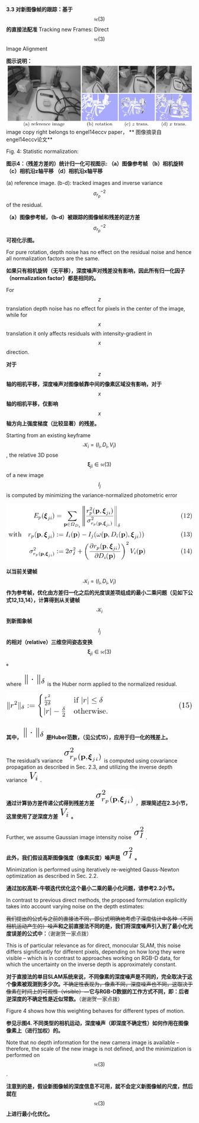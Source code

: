 **3.3 对新图像帧的跟踪：基于** $$\mathfrak{se}(3)$$ **的直接法配准** Tracking new Frames: Direct $$\mathfrak{se}(3)$$ Image Alignment

**图示说明：** ![](/assets/fig_4.png)image copy right belongs to engel14eccv paper， ** 图像摘录自 engel14eccv论文**

Fig. 4: Statistic normalization:

**图示4：（残差方差的）统计归一化可视图示: （a）图像参考帧 （b）相机旋转 （c）相机沿z轴平移 （d）相机沿x轴平移**

\(a\) reference image. \(b-d\): tracked images and inverse variance $$\sigma_{r_{p}}^{-2}$$ of the residual.

**（a）图像参考帧，（b-d）被跟踪的图像帧和残差的逆方差** $$\sigma_{r_{p}}^{-2}$$ **可视化示图。**

For pure rotation, depth noise has no effect on the residual noise and hence all normalization factors are the same.

**如果只有相机旋转（无平移），深度噪声对残差没有影响，因此所有归一化因子（normalization factor）都是相同的。**

For $$z$$ translation depth noise has no effect for pixels in the center of the image, while for $$x$$ translation it only affects residuals with intensity-gradient in $$x$$ direction.

**对于** $$z$$ **轴的相机平移，深度噪声对图像帧靠中间的像素区域没有影响，对于** $$x$$ **轴的相机平移，仅影响** $$x$$ **轴方向上强度梯度（比较显著）的残差。**

Starting from an existing keyframe $$\mathcal{K}_{i} = (I_{i},D_{i},V_{i})$$ , the relative 3D pose $$\mathbf{\xi}_{ji} \in \mathfrak{se}(3)$$ of a new image $$I_{j}$$ is computed by minimizing the variance-normalized photometric error

![](/assets/equation_12.png)

**以当前关键帧** $$\mathcal{K}_{i} = (I_{i},D_{i},V_{i})$$ **作为参考帧，优化由方差归一化之后的光度误差项组成的最小二乘问题（见如下公式12,13,14），计算得到从关键帧** $$\mathcal{K}_{i}$$ **到新图象帧** $$I_{j}$$ **的相对（relative）三维空间姿态变换** $$\mathbf{\xi}_{ji} \in \mathfrak{se}(3)$$ **。**

where ![](/assets/math_53.png) is the Huber norm applied to the normalized residual.

![](/assets/equation_15.png)

**其中，**![](/assets/math_53.png) **是Huber范数，（见公式15），应用于归一化的残差上。**

The residual’s variance ![](/assets/math_54.png) is computed using covariance propagation as described in Sec. 2.3, and utilizing the inverse depth variance ![](/assets/math_55.png) .

**通过计算协方差传递公式得到残差方差** ![](/assets/math_54.png) ，**原理简述在2.3小节，这里使用了逆深度方差** ![](/assets/math_55.png) **。**

Further, we assume Gaussian image intensity noise ![](/assets/math_56.png) .

**此外，我们假设高斯图像强度（像素灰度）噪声是** ![](/assets/math_56.png) **。**

Minimization is performed using iteratively re-weighted Gauss-Newton optimization as described in Sec. 2.2.

**通过加权高斯-牛顿迭代优化这个最小二乘的最小化问题，请参考2.2小节。**

In contrast to previous direct methods, the proposed formulation explicitly takes into account varying noise on the depth estimates:

~~我们提出的公式与之前的直接法不同，即公式明确地考虑了深度估计中各种（不同相机运动产生的）噪声~~**和之前直接法不同的是，我们将深度噪声引入到了最小化光度误差的公式中：**（谢谢贺一家点拨）

This is of particular relevance as for direct, monocular SLAM, this noise differs significantly for different pixels, depending on how long they were visible – which is in contrast to approaches working on RGB-D data, for which the uncertainty on the inverse depth is approximately constant.

**对于直接法的单目SLAM系统来说，不同像素的深度噪声是不同的，完全取决于这个像素被观测到多少次。**~~不确定性表现为，像素不同，深度噪声也不同，这取决于像素在时间上的可观性（visible）~~**—它与RGB-D数据的工作方式不同，即：后者逆深度的不确定性是近似常数。**（谢谢贺一家点拨）

Figure 4 shows how this weighting behaves for different types of motion.

**参见示图4. 不同类型的相机运动，深度噪声（即深度不确定性）如何作用在图像像素上（进行加权）的。**

Note that no depth information for the new camera image is available – therefore, the scale of the new image is not defined, and the minimization is performed on $$\mathfrak{se}(3)$$ .

**注意到的是，假设新图像帧的深度信息不可用，就不会定义新图像帧的尺度，然后就在** $$\mathfrak{se}(3)$$ **上进行最小化优化。**

